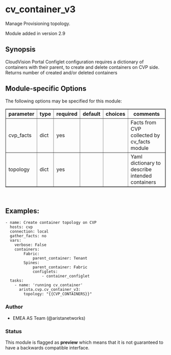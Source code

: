 # cv\_container\_v3

Manage Provisioning topology.

Module added in version 2.9

<div class="contents" data-local="" data-depth="2">

</div>

## Synopsis

CloudVision Portal Configlet configuration requires a dictionary of
containers with their parent, to create and delete containers on CVP
side. Returns number of created and/or deleted containers

## Module-specific Options

The following options may be specified for this module:

<table border=1 cellpadding=4>

<tr>
<th class="head">parameter</th>
<th class="head">type</th>
<th class="head">required</th>
<th class="head">default</th>
<th class="head">choices</th>
<th class="head">comments</th>
</tr>

<tr>
<td>cvp_facts<br/><div style="font-size: small;"></div></td>
<td>dict</td>
<td>yes</td>
<td></td>
<td></td>
<td>
    <div>Facts from CVP collected by cv_facts module</div>
</td>
</tr>

<tr>
<td>topology<br/><div style="font-size: small;"></div></td>
<td>dict</td>
<td>yes</td>
<td></td>
<td></td>
<td>
    <div>Yaml dictionary to describe intended containers</div>
</td>
</tr>

</table>
</br>

## Examples:

    - name: Create container topology on CVP
      hosts: cvp
      connection: local
      gather_facts: no
      vars:
        verbose: False
        containers:
            Fabric:
                parent_container: Tenant
            Spines:
                parent_container: Fabric
                configlets:
                    - container_configlet
      tasks:
        - name: 'running cv_container'
          arista.cvp.cv_container_v3:
            topology: "{{CVP_CONTAINERS}}"

### Author

  - EMEA AS Team (@aristanetworks)

### Status

This module is flagged as **preview** which means that it is not
guaranteed to have a backwards compatible interface.
